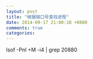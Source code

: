 ```yaml
---
layout: post
title: "根据端口号查找进程"
date: 2014-09-17 21:00:18 +0800
comments: true
categories: 
---
```

 lsof -Pnl +M -i4 | grep 20880 
